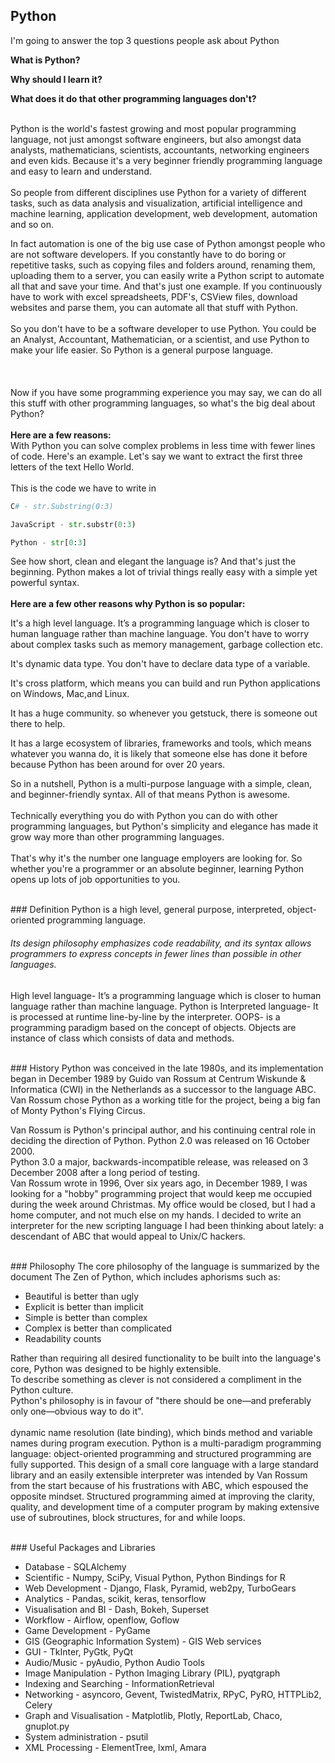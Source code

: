 ## Python
I'm going to answer the top 3 questions people ask about Python

<b>What is Python?

Why should I learn it?

What does it do that other programming languages don't? </b>

<br>
<gr>Python is the world's fastest growing and most popular programming language, not just amongst software engineers, but also amongst </gr> data analysts, mathematicians, scientists, accountants, networking engineers and even kids. <gr> Because it's a very beginner friendly programming language and easy to learn and understand.
<br><br>
So people from different disciplines use Python for a variety of different tasks, such as data analysis and visualization, artificial intelligence and machine learning, application development, web development, automation and so on.

</gr>In fact automation is one of the big use case of Python <gr> amongst people who are not software developers. If you constantly have to do boring or repetitive tasks, such as copying files and folders around, renaming them, uploading them to a server, you can easily write a Python script to automate all that and save your time.  And that's just one example.
If you continuously have to work with excel spreadsheets, PDF's, CSView files, download websites and parse them, you can automate all that stuff with Python. 
<br><br>
So you don't have to be a software developer to use Python. You could be an Analyst, Accountant, Mathematician, or a scientist, and use Python to make your life easier. 
So Python is a general purpose language.</gr>
<br><br><br><br>
Now if you have some programming experience you may say, we can do all this stuff with other programming languages, so what's the big deal about Python?
<br><br>
<b>Here are a few reasons:</b>
<br>
With Python you can solve complex problems in less time with fewer lines of code. Here's an example. Let's say we want to extract the first three letters of the text Hello World.
<br><br>
This is the code we have to write in 
```python
C# - str.Substring(0:3)

JavaScript - str.substr(0:3)

Python - str[0:3] 
```

</gr>See how short, clean and elegant the language is? <gr>And that's just the beginning. Python makes a lot of trivial things really easy with a simple yet powerful syntax.
<br><br>
<b>Here are a few other reasons why Python is so popular:</b>

It's a high level language. <gr>It’s a programming language which is closer to human language rather than machine language. You don't have to worry about complex tasks such as memory management, garbage collection etc.</gr>

It's dynamic data type. <gr>You don't have to declare data type of a variable.</gr>

It's cross platform, <gr>which means you can build and run Python applications on Windows, Mac,and Linux.</gr> 

It has a huge community. <gr>so whenever you getstuck, there is someone out there to help.</gr>

It has a large ecosystem of libraries, frameworks and tools, <gr>which means whatever you wanna do, it is likely that someone else has done it before because Python has been around for over 20 years.</gr>

<gr>So in a nutshell, Python is a multi-purpose language with a simple, clean, and beginner-friendly syntax. 
All of that means Python is awesome. 
<br><br>
Technically everything you do with Python you can do with other programming languages, but Python's simplicity and elegance has made it grow way more than other programming languages. <br><br>
That's why it's the number one language employers are looking for. So whether you're a programmer or an absolute beginner, learning Python opens up lots of job opportunities to you. 
</gr>

<br>
### Definition
Python is a high level, general purpose, interpreted, object-oriented programming language.

<h6>Its design philosophy emphasizes code readability, and its syntax allows programmers to express concepts in fewer lines than possible in other languages.</h6>

<gr>High level language- It’s a programming language which is closer to human language rather than machine language.
Python is Interpreted language- It is processed at runtime line-by-line by the interpreter.
OOPS- is a programming paradigm based on the concept of objects. Objects are instance of class which consists of data and methods.</gr>

<br>
### History
Python was conceived in the late 1980s, and its implementation began in December 1989 by Guido van Rossum at Centrum Wiskunde & Informatica  (CWI) in the Netherlands as a successor to the language ABC. Van Rossum chose Python as a working title for the project, being a big fan of Monty Python's Flying Circus.
<br>

<gr>Van Rossum is Python's principal author, and his continuing central role in deciding the direction of Python. Python 2.0 was released on 16 October 2000.
<br>Python 3.0 a major, backwards-incompatible release, was released on 3 December 2008 after a long period of testing.
<br>Van Rossum wrote in 1996, Over six years ago, in December 1989, I was looking for a "hobby" programming project that would keep me occupied during the week around Christmas. My office would be closed, but I had a home computer, and not much else on my hands. I decided to write an interpreter for the new scripting language I had been thinking about lately: a descendant of ABC that would appeal to Unix/C hackers.</gr>

<br>
### Philosophy
The core philosophy of the language is summarized by the document The Zen of Python, which includes aphorisms such as:

- Beautiful is better than ugly
- Explicit is better than implicit
- Simple is better than complex
- Complex is better than complicated
- Readability counts

<gr>Rather than requiring all desired functionality to be built into the language's core, Python was designed to be highly extensible.
<br>
To describe something as clever is not considered a compliment in the Python culture.
<br>
Python's philosophy is in favour of "there should be one—and preferably only one—obvious way to do it".
<br><br>
dynamic name resolution (late binding), which binds method and variable names during program execution.
Python is a multi-paradigm programming language: object-oriented programming and structured programming are fully supported.
This design of a small core language with a large standard library and an easily extensible interpreter was intended by Van Rossum from the start because of his frustrations with ABC, which espoused the opposite mindset.
Structured programming aimed at improving the clarity, quality, and development time of a computer program by making extensive use of subroutines, block structures, for and while loops.
</gr>

<br>
### Useful Packages and Libraries

- Database - SQLAlchemy
- Scientific - Numpy, SciPy, Visual Python, Python Bindings for R
- Web Development - Django, Flask, Pyramid, web2py, TurboGears
- Analytics - Pandas, scikit, keras, tensorflow
- Visualisation and BI - Dash, Bokeh, Superset
- Workflow - Airflow, openflow, Goflow
- Game Development - PyGame
- GIS (Geographic Information System) - GIS Web services
- GUI - TkInter, PyGtk, PyQt
- Audio/Music - pyAudio, Python Audio Tools
- Image Manipulation - Python Imaging Library (PIL), pyqtgraph
- Indexing and Searching - InformationRetrieval
- Networking - asyncoro, Gevent, TwistedMatrix, RPyC, PyRO, HTTPLib2, Celery
- Graph and Visualisation - Matplotlib, Plotly, ReportLab, Chaco, gnuplot.py
- System administration - psutil
- XML Processing - ElementTree, lxml, Amara


<br><br>

